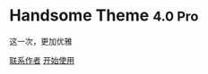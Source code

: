 # Handsome Theme <small>4.0 Pro</small>

这一次，更加优雅



[联系作者](https://www.ihewro.com/)
[开始使用](/start)
